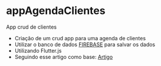 # appAgendaClientes
App crud de clientes

- Criação de um crud app para uma agenda de clientes
- Utilizar o banco de dados [FIREBASE](https://firebase.google.com/?hl=pt-br) para salvar os dados
- Utilizando Flutter.js
- Seguindo esse artigo como base: [Artigo](https://blog.flutterando.com.br/seu-primeiro-crud-com-flutter-e-firestore-parte-1-be3e9392a301)

